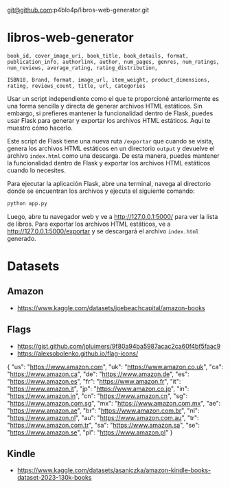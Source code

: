 git@github.com:p4blo4p/libros-web-generator.git

# libros-web-generator

```csv
book_id, cover_image_uri, book_title, book_details, format, publication_info, authorlink, author, num_pages, genres, num_ratings, num_reviews, average_rating, rating_distribution, 
```

```csv
ISBN10, Brand, format, image_url, item_weight, product_dimensions, rating, reviews_count, title, url, categories
```




Usar un script independiente como el que te proporcioné anteriormente es una forma sencilla y directa de generar archivos HTML estáticos. Sin embargo, si prefieres mantener la funcionalidad dentro de Flask, puedes usar Flask para generar y exportar los archivos HTML estáticos. Aquí te muestro cómo hacerlo.


Este script de Flask tiene una nueva ruta `/exportar` que cuando se visita, genera los archivos HTML estáticos en un directorio `output` y devuelve el archivo `index.html` como una descarga. De esta manera, puedes mantener la funcionalidad dentro de Flask y exportar los archivos HTML estáticos cuando lo necesites.

Para ejecutar la aplicación Flask, abre una terminal, navega al directorio donde se encuentran los archivos y ejecuta el siguiente comando:

```sh
python app.py
```

Luego, abre tu navegador web y ve a http://127.0.0.1:5000/ para ver la lista de libros. Para exportar los archivos HTML estáticos, ve a http://127.0.0.1:5000/exportar y se descargará el archivo `index.html` generado.



# Datasets
## Amazon
* https://www.kaggle.com/datasets/joebeachcapital/amazon-books
## Flags
* https://gist.github.com/jpluimers/9f80a94ba5987acac2ca60f4bf5faac9
* https://alexsobolenko.github.io/flag-icons/

 {
    "us": "https://www.amazon.com",
    "uk": "https://www.amazon.co.uk",
    "ca": "https://www.amazon.ca",
    "de": "https://www.amazon.de",
    "es": "https://www.amazon.es",
    "fr": "https://www.amazon.fr",
    "it": "https://www.amazon.it",
    "jp": "https://www.amazon.co.jp",
    "in": "https://www.amazon.in",
    "cn": "https://www.amazon.cn",
    "sg": "https://www.amazon.com.sg",
    "mx": "https://www.amazon.com.mx",
    "ae": "https://www.amazon.ae",
    "br": "https://www.amazon.com.br",
    "nl": "https://www.amazon.nl",
    "au": "https://www.amazon.com.au",
    "tr": "https://www.amazon.com.tr",
    "sa": "https://www.amazon.sa",
    "se": "https://www.amazon.se",
    "pl": "https://www.amazon.pl"
 }
 
## Kindle
* https://www.kaggle.com/datasets/asaniczka/amazon-kindle-books-dataset-2023-130k-books
